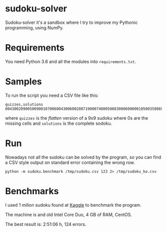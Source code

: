 # sudoku-solver
Sudoku-solver it's a sandbox where I try to improve my Pythonic programming, using NumPy.

# Requirements
You need Python 3.6 and all the modules into `requirements.txt`.

# Samples
To run the script you need a CSV file like this:
```
quizzes,solutions
004300209005009001070060043006002087190007400050083000600000105003508690042910300,864371259325849761971265843436192587198657432257483916689734125713528694542916378
```
where `quizzes` is the *flatten* version of a 9x9 sudoku where 0s are the missing cells and `solutions` is the complete sodoku.

# Run
Nowadays not all the sudoku can be solved by the program, so you can find a CSV style output on standard error containing the wrong row.

```
python -m sudoku.benchmark /tmp/sudoku.csv 123 2> /tmp/sudoku_ko.csv
```

# Benchmarks
I used 1 milion sudoku found at [Kaggle](https://www.kaggle.com/bryanpark/sudoku) to benchmark the program.

The machine is and old Intel Core Duo, 4 GB of RAM, CentOS.

The best result is: 2:51:06 h, 124 errors.

